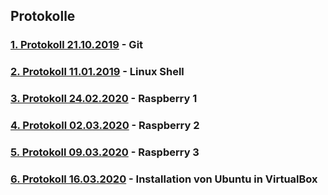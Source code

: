 ## Protokolle

### [1. Protokoll 21.10.2019](https://github.com/HTLMechatronics/m17-3ahme-la1-sx/blob/fucnim17/protokolle/protokoll_2019-10-21_fucnim17.md) - Git
### [2. Protokoll 11.01.2019](https://github.com/HTLMechatronics/m17-3ahme-la1-sx/blob/fucnim17/protokolle/protokoll_2019-11-11_fucnim17.md) - Linux Shell

### [3. Protokoll 24.02.2020](https://github.com/HTLMechatronics/m17-3ahme-la1-sx/blob/fucnim17/protokolle/protokoll_2020-02-24_fucnim17.md) - Raspberry 1

### [4. Protokoll 02.03.2020](https://github.com/HTLMechatronics/m17-3ahme-la1-sx/blob/fucnim17/protokolle/protokoll_2020-03-02_fucnim17.md) - Raspberry 2

### [5. Protokoll 09.03.2020](https://github.com/HTLMechatronics/m17-3ahme-la1-sx/blob/fucnim17/protokolle/protokoll_2020-03-09_fucnim17.md) - Raspberry 3

### [6. Protokoll 16.03.2020](https://github.com/HTLMechatronics/m17-3ahme-la1-sx/blob/fucnim17/protokolle/protokoll_2020-03-16_fucnim17.md) - Installation von Ubuntu in VirtualBox
